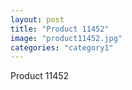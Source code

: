 ```yaml
---
layout: post
title: "Product 11452"
image: "product11452.jpg"
categories: "category1"
---
```

Product 11452

